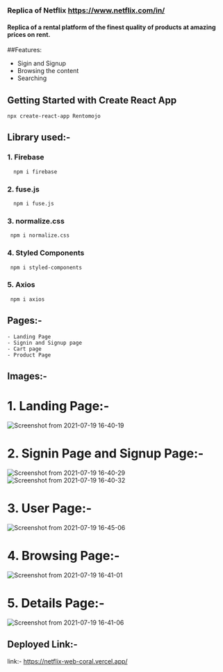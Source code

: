 ### Replica of Netflix https://www.netflix.com/in/

#### Replica of a rental platform of the finest quality of products at amazing prices on rent.

##Features:
  - Sigin and Signup
  - Browsing the content
  - Searching

## Getting Started with Create React App

    npx create-react-app Rentomojo


## Library used:- 

  ### 1. Firebase
  
   
      npm i firebase

  ### 2. fuse.js
  
      npm i fuse.js
   
  ### 3. normalize.css
  
     npm i normalize.css
     
 
  ### 4. Styled Components
  

     npm i styled-components

  ### 5. Axios
  
  
     npm i axios

## Pages:-
    - Landing Page
    - Signin and Signup page
    - Cart page
    - Product Page
## Images:-
  # 1. Landing Page:-
  ![Screenshot from 2021-07-19 16-40-19](https://user-images.githubusercontent.com/68987839/126152601-239f1746-77f1-4ebb-a9c7-564b8a8899fc.png)

  # 2. Signin Page and Signup Page:-
  ![Screenshot from 2021-07-19 16-40-29](https://user-images.githubusercontent.com/68987839/126152636-d79ab746-c096-498a-81f8-112893a1f72e.png)
  ![Screenshot from 2021-07-19 16-40-32](https://user-images.githubusercontent.com/68987839/126152647-ae9a8a16-4270-4bce-868b-13c7a649341f.png)

  # 3. User Page:-
  ![Screenshot from 2021-07-19 16-45-06](https://user-images.githubusercontent.com/68987839/126152694-1275bd95-3211-456f-863b-63fe64d8fd5d.png)

  # 4. Browsing Page:-
  ![Screenshot from 2021-07-19 16-41-01](https://user-images.githubusercontent.com/68987839/126152721-19d21a1d-66e8-4df1-a9de-10bd01aa04c4.png)

  # 5. Details Page:-
  ![Screenshot from 2021-07-19 16-41-06](https://user-images.githubusercontent.com/68987839/126152737-4cfa9b1d-3f75-4ba7-ac5b-fff7c8cfb450.png)

  

## Deployed Link:- 
  link:- https://netflix-web-coral.vercel.app/
